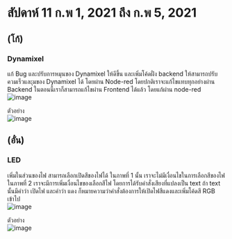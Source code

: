 # สัปดาห์ 11 ก.พ 1, 2021 ถึง ก.พ 5, 2021  
## (โก้)  
### Dynamixel   
แก้ Bug และปรับการหมุนของ Dynamixel ให้ดีขึ้น และเพิ่มโค้ดฝั่ง backend ให้สามารถปรับควมเร็วและุมของ Dynamixel ได้ โดยผ่าน Node-red โดยปกติเราจะแก้ไขแทบทุกอย่างผ่าน Backend 
ในตอนนี้เราก็สามารถแก้ไขผ่าน Frontend ได้แล้ว โดยแก้ผ่าน node-red  
![image](https://user-images.githubusercontent.com/65691345/110542894-3587d200-815c-11eb-80b1-215156bf7d68.png)  

ตัวอย่าง  
![image](https://user-images.githubusercontent.com/65691345/110542943-45071b00-815c-11eb-87f6-8b4090ca1afc.png)  


## (อั๋น)  
### LED  
เพิ่มในส่วนของไฟ สามารถเลือกเปิดสีของไฟได้ ในภาพที่ 1 นั้น เราจะไม่มีเงื่อนไขในการเลือกสีของไฟ ในภาพที่ 2 เราจะมีการเพิ่มเงื่อนไขของเลือกสีไฟ 
โดยการได้รับคำสั่งเสียงที่แปลงเป็น text ถ้า text นั้นมีคำว่า เปิดไฟ และคำว่า แดง ก็หมายความว่าคำสั่งต้องการให้เปิดไฟสีแดงและเพิ่มโค้ดสี RGB เข้าไป  
![image](https://user-images.githubusercontent.com/65691345/110542963-4d5f5600-815c-11eb-887d-a768a65b6ae5.png)  


ตัวอย่าง  
![image](https://user-images.githubusercontent.com/65691345/110542984-54866400-815c-11eb-8703-79a15b9d524f.png)  

